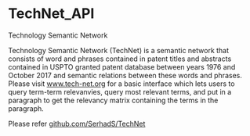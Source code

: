 # TechNet_API

Technology Semantic Network

Technology Semantic Network (TechNet) is a semantic network that consists of word and phrases contained in patent titles and abstracts contained in USPTO granted patent database between years 1976 and October 2017 and semantic relations between these words and phrases. Please visit www.tech-net.org for a basic interface which lets users to query term-term relevanvies, query most relevant terms, and put in a paragraph to get the relevancy matrix containing the terms in the paragraph.

Please refer [github.com/SerhadS/TechNet](https://github.com/SerhadS/TechNet/tree/master)
